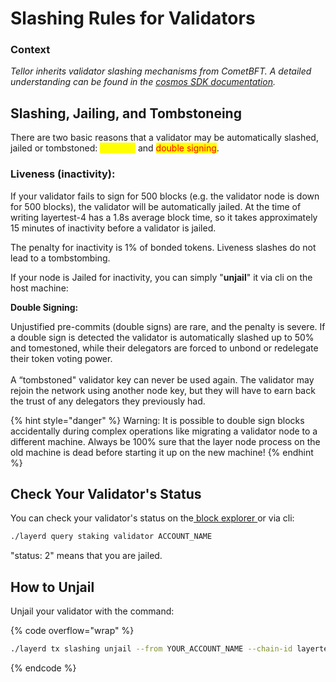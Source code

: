 # Slashing Rules for Validators

### Context

_Tellor inherits validator slashing mechanisms from CometBFT.  A detailed understanding can be found in the_ [_cosmos SDK documentation_](https://docs.cosmos.network/main/build/modules/slashing)_._&#x20;

## Slashing, Jailing, and Tombstoneing

There are two basic reasons that a validator may be automatically slashed, jailed or tombstoned: <mark style="color:yellow;">**liveness**</mark> and <mark style="color:red;">double signing</mark>.

### **Liveness (inactivity):**

If your validator fails to sign for 500 blocks (e.g. the validator node is down for 500 blocks), the validator will be automatically jailed. At the time of writing layertest-4 has a 1.8s average block time, so it takes approximately 15 minutes of inactivity before a validator is jailed.&#x20;

The penalty for inactivity is 1% of bonded tokens. Liveness slashes do not lead to a tombstombing.

If your node is Jailed for inactivity, you can simply "**unjail**" it via cli on the host machine:

**Double Signing:**

Unjustified pre-commits (double signs) are rare, and the penalty is severe. If a double sign is detected the validator is automatically slashed up to 50% and tomestoned, while their delegators are forced to unbond or redelegate their token voting power. \
\
A “tombstoned" validator key can never be used again. The validator may rejoin the network using another node key, but they will have to earn back the trust of any delegators they previously had.

{% hint style="danger" %}
Warning: It is possible to double sign blocks accidentally during complex operations like migrating a validator node to a different machine. Always be 100% sure that the layer node process on the old machine is dead before starting it up on the new machine!
{% endhint %}

## Check Your Validator's Status

You can check your validator's status on the[ block explorer ](https://explorer.tellor.io/validators)or via cli:

```sh
./layerd query staking validator ACCOUNT_NAME
```

"status: 2" means that you are jailed.

## How to Unjail

Unjail your validator with the command:

{% code overflow="wrap" %}
```bash
./layerd tx slashing unjail --from YOUR_ACCOUNT_NAME --chain-id layertest-4 --fees 5loya --yes
```
{% endcode %}
